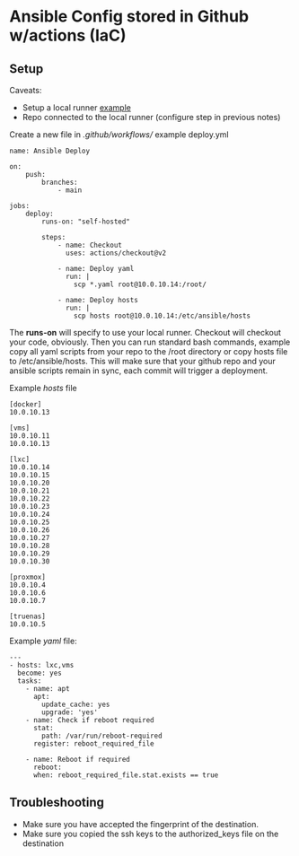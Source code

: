 # Ansible Config stored in Github w/actions (IaC)

## Setup

Caveats:
- Setup a local runner [example](runner.md)
- Repo connected to the local runner (configure step in previous notes)

Create a new file in *.github/workflows/* example deploy.yml

```
name: Ansible Deploy

on:
    push:
        branches:
            - main

jobs:
    deploy:
        runs-on: "self-hosted"

        steps:
            - name: Checkout
              uses: actions/checkout@v2
        
            - name: Deploy yaml
              run: |
                scp *.yaml root@10.0.10.14:/root/

            - name: Deploy hosts
              run: |
                scp hosts root@10.0.10.14:/etc/ansible/hosts

```
The **runs-on** will specify to use your local runner. Checkout will checkout your code, obviously. Then you can run standard bash commands, example copy all yaml scripts from your repo to the /root directory or copy hosts file to /etc/ansible/hosts. This will make sure that your github repo and your ansible scripts remain in sync, each commit will trigger a deployment.

Example *hosts* file
```
[docker]
10.0.10.13

[vms]
10.0.10.11
10.0.10.13

[lxc]
10.0.10.14
10.0.10.15
10.0.10.20
10.0.10.21
10.0.10.22
10.0.10.23
10.0.10.24
10.0.10.25
10.0.10.26
10.0.10.27
10.0.10.28
10.0.10.29
10.0.10.30

[proxmox]
10.0.10.4
10.0.10.6
10.0.10.7

[truenas]
10.0.10.5
```

Example *yaml* file:
```
---
- hosts: lxc,vms
  become: yes
  tasks:
    - name: apt
      apt:
        update_cache: yes
        upgrade: 'yes'
    - name: Check if reboot required
      stat:
        path: /var/run/reboot-required
      register: reboot_required_file

    - name: Reboot if required
      reboot:
      when: reboot_required_file.stat.exists == true
```

## Troubleshooting

- Make sure you have accepted the fingerprint of the destination.
- Make sure you copied the ssh keys to the authorized_keys file on the destination